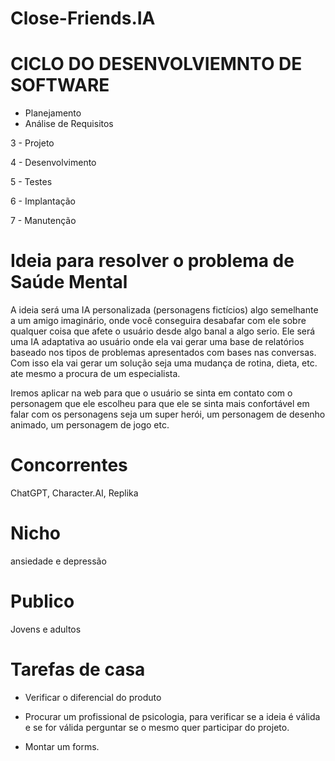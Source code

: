 # Close-Friends.IA

# CICLO DO DESENVOLVIEMNTO DE SOFTWARE

- Planejamento
- Análise de Requisitos

3 - Projeto

4 - Desenvolvimento

5 - Testes

6 - Implantação

7 - Manutenção

# Ideia para resolver o problema de Saúde Mental 

A ideia será uma IA personalizada (personagens fictícios) algo semelhante a um amigo imaginário, onde você conseguira desabafar com ele sobre qualquer coisa que afete o usuário desde algo banal a algo serio. Ele será uma IA adaptativa ao usuário onde ela vai gerar uma base de relatórios baseado nos tipos de problemas apresentados com bases nas conversas. Com isso ela vai gerar um 
solução seja uma mudança de rotina, dieta, etc. ate mesmo a procura de um especialista.

Iremos aplicar na web para que o usuário se sinta em contato com o personagem que ele escolheu para que ele se sinta mais confortável em falar com os personagens seja um super herói,
um personagem de desenho animado, um  personagem de jogo etc.

# Concorrentes 
  ChatGPT, Character.AI, Replika 

# Nicho
ansiedade e depressão

# Publico
Jovens e adultos

# Tarefas de casa
  - Verificar o diferencial do produto
  
  - Procurar um profissional de psicologia, para verificar se a ideia é válida e se for válida perguntar se o mesmo quer participar do projeto.
  
  - Montar um forms.
